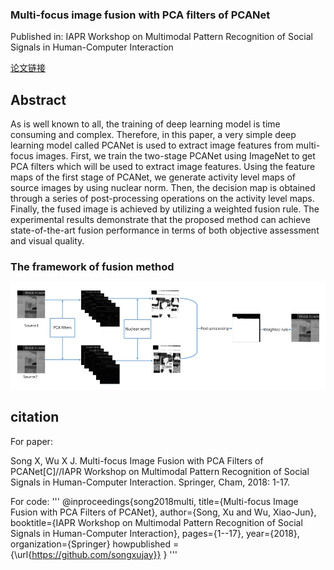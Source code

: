 ### Multi-focus image fusion with PCA filters of PCANet

Published in: IAPR Workshop on Multimodal Pattern Recognition of Social Signals in Human-Computer Interaction 

[论文链接](https://f.glgoo.top/scholar?hl=zh-CN&as_sdt=0%2C5&q=Multi-focus+Image+Fusion+with+PCA+Filters+of+PCANet&btnG=)


## Abstract
As is well known to all, the training of deep learning model is time consuming and complex. Therefore, in this paper, a very simple deep learning model called PCANet is used to extract image features from multi-focus images. First, we train the two-stage PCANet using ImageNet to get PCA filters which will be used to extract image features. Using the feature maps of the first stage of PCANet, we generate activity level maps of source images by using nuclear norm. Then, the decision map is obtained through a series of post-processing operations on the activity level maps. Finally, the fused image is achieved by utilizing a weighted fusion rule. The experimental results demonstrate that the proposed method can achieve state-of-the-art fusion performance in terms of both objective assessment and visual quality.

### The framework of fusion method
![image](https://github.com/songxujay/Multi-focus-image-fusion-with-PCA-filters-of-PCANet/blob/master/figures/framework.png)


## citation
For paper:

Song X, Wu X J. Multi-focus Image Fusion with PCA Filters of PCANet[C]//IAPR Workshop on Multimodal Pattern Recognition of Social Signals in Human-Computer Interaction. Springer, Cham, 2018: 1-17.

For code:
'''
@inproceedings{song2018multi,
  title={Multi-focus Image Fusion with PCA Filters of PCANet},
  author={Song, Xu and Wu, Xiao-Jun},
  booktitle={IAPR Workshop on Multimodal Pattern Recognition of Social Signals in Human-Computer Interaction},
  pages={1--17},
  year={2018},
  organization={Springer}
  howpublished = {\url{https://github.com/songxujay}}
}
'''

